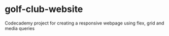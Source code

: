 # golf-club-website
Codecademy project for creating a responsive webpage using flex, grid and media queries
